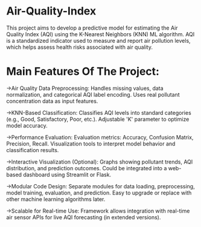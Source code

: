 # Air-Quality-Index
This project aims to develop a predictive model for estimating the Air Quality Index (AQI) using the K-Nearest Neighbors (KNN) ML algorithm. AQI is a standardized indicator used to measure and report air pollution levels, which helps assess health risks associated with air quality.

# Main Features Of The Project:
->Air Quality Data Preprocessing:
 Handles missing values, data normalization, and categorical AQI label encoding.
 Uses real pollutant concentration data as input features.

->KNN-Based Classification:
 Classifies AQI levels into standard categories (e.g., Good, Satisfactory, Poor, etc.).
 Adjustable 'K' parameter to optimize model accuracy.

->Performance Evaluation:
 Evaluation metrics: Accuracy, Confusion Matrix, Precision, Recall.
 Visualization tools to interpret model behavior and classification results.

->Interactive Visualization (Optional):
 Graphs showing pollutant trends, AQI distribution, and prediction outcomes.
 Could be integrated into a web-based dashboard using Streamlit or Flask.

->Modular Code Design:
 Separate modules for data loading, preprocessing, model training, evaluation, and prediction.
 Easy to upgrade or replace with other machine learning algorithms later.

->Scalable for Real-time Use:
 Framework allows integration with real-time air sensor APIs for live AQI forecasting (in extended versions).
